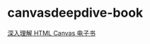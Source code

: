 canvasdeepdive-book
===================

[深入理解 HTML Canvas 电子书](https://loshafee.github.io/canvasdeepdive-book/zh-cn/text/title.html)